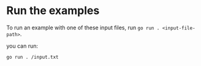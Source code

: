 # Run the examples

To run an example with one of these input files, run `go run . <input-file-path>`.

you can run:
```
go run . /input.txt
```